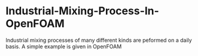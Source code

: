 # Industrial-Mixing-Process-In-OpenFOAM
Industrial mixing processes of many different kinds are peformed on a daily basis. A simple example is given in OpenFOAM
